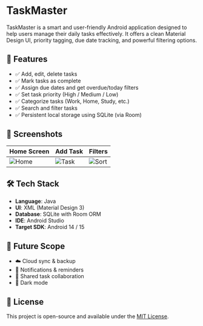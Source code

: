 # TaskMaster

TaskMaster is a smart and user-friendly Android application designed to help users manage their daily tasks effectively. It offers a clean Material Design UI, priority tagging, due date tracking, and powerful filtering options.

## 🚀 Features

- ✅ Add, edit, delete tasks
- ✅ Mark tasks as complete
- ✅ Assign due dates and get overdue/today filters
- ✅ Set task priority (High / Medium / Low)
- ✅ Categorize tasks (Work, Home, Study, etc.)
- ✅ Search and filter tasks
- ✅ Persistent local storage using SQLite (via Room)

## 📱 Screenshots

| Home Screen | Add Task | Filters |
|-------------|----------|---------|
| ![Home](Figures/home.png) | ![Task](Figures/task.png) | ![Sort](Figures/sort.png) |

## 🛠️ Tech Stack

- **Language**: Java
- **UI**: XML (Material Design 3)
- **Database**: SQLite with Room ORM
- **IDE**: Android Studio
- **Target SDK**: Android 14 / 15

## 📌 Future Scope

- ☁️ Cloud sync & backup
- 🔔 Notifications & reminders
- 🤝 Shared task collaboration
- 🌙 Dark mode

## 📄 License

This project is open-source and available under the [MIT License](LICENSE).
